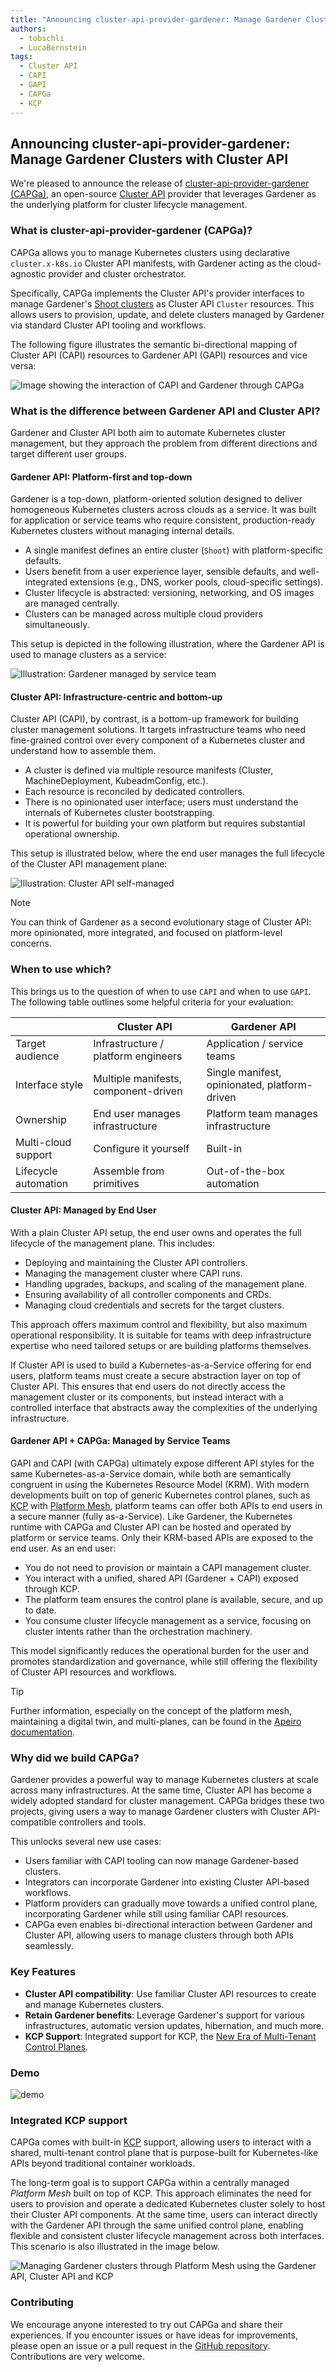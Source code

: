 ```yaml
---
title: "Announcing cluster-api-provider-gardener: Manage Gardener Clusters with Cluster API"
authors:
  - tobschli
  - LucaBernstein
tags:
  - Cluster API
  - CAPI
  - GAPI
  - CAPGa
  - KCP
---
```


## Announcing cluster-api-provider-gardener: Manage Gardener Clusters with Cluster API

We're pleased to announce the release of [cluster-api-provider-gardener (CAPGa)](https://github.com/gardener/cluster-api-provider-gardener/), an open-source [Cluster API](https://cluster-api.sigs.k8s.io/) provider that leverages Gardener as the underlying platform for cluster lifecycle management.

<!-- truncate -->

### What is cluster-api-provider-gardener (CAPGa)?

CAPGa allows you to manage Kubernetes clusters using declarative `cluster.x-k8s.io` Cluster API manifests, with Gardener acting as the cloud-agnostic provider and cluster orchestrator.

Specifically, CAPGa implements the Cluster API's provider interfaces to manage Gardener's [Shoot clusters](https://gardener.cloud/about/) as Cluster API `Cluster` resources. This allows users to provision, update, and delete clusters managed by Gardener via standard Cluster API tooling and workflows.

The following figure illustrates the semantic bi-directional mapping of Cluster API (CAPI) resources to Gardener API (GAPI) resources and vice versa:

![Image showing the interaction of CAPI and Gardener through CAPGa](./static/capi-interaction-gardener-capga.svg)

### What is the difference between Gardener API and Cluster API?

Gardener and Cluster API both aim to automate Kubernetes cluster management, but they approach the problem from different directions and target different user groups.

#### Gardener API: Platform-first and top-down

Gardener is a top-down, platform-oriented solution designed to deliver homogeneous Kubernetes clusters across clouds as a service. It was built for application or service teams who require consistent, production-ready Kubernetes clusters without managing internal details.
- A single manifest defines an entire cluster (`Shoot`) with platform-specific defaults.
- Users benefit from a user experience layer, sensible defaults, and well-integrated extensions (e.g., DNS, worker pools, cloud-specific settings).
- Cluster lifecycle is abstracted: versioning, networking, and OS images are managed centrally.
- Clusters can be managed across multiple cloud providers simultaneously.

This setup is depicted in the following illustration, where the Gardener API is used to manage clusters as a service:

![Illustration: Gardener managed by service team](./static/gardener-managed.drawio.svg)

#### Cluster API: Infrastructure-centric and bottom-up

Cluster API (CAPI), by contrast, is a bottom-up framework for building cluster management solutions. It targets infrastructure teams who need fine-grained control over every component of a Kubernetes cluster and understand how to assemble them.
- A cluster is defined via multiple resource manifests (Cluster, MachineDeployment, KubeadmConfig, etc.).
- Each resource is reconciled by dedicated controllers.
- There is no opinionated user interface; users must understand the internals of Kubernetes cluster bootstrapping.
- It is powerful for building your own platform but requires substantial operational ownership.

This setup is illustrated below, where the end user manages the full lifecycle of the Cluster API management plane:

![Illustration: Cluster API self-managed](./static/user-managed-capi.drawio.svg)

> [!NOTE]  
> You can think of Gardener as a second evolutionary stage of Cluster API: more opinionated, more integrated, and focused on platform-level concerns.

### When to use which?

This brings us to the question of when to use `CAPI` and when to use `GAPI`.
The following table outlines some helpful criteria for your evaluation:

|                      | Cluster API                          | Gardener API                                  |
|----------------------|--------------------------------------|-----------------------------------------------|
| Target audience      | Infrastructure / platform engineers  | Application / service teams                   |
| Interface style      | Multiple manifests, component-driven | Single manifest, opinionated, platform-driven |
| Ownership            | End user manages infrastructure      | Platform team manages infrastructure          |
| Multi-cloud support  | Configure it yourself                | Built-in                                      |
| Lifecycle automation | Assemble from primitives             | Out-of-the-box automation                     |

#### Cluster API: Managed by End User

With a plain Cluster API setup, the end user owns and operates the full lifecycle of the management plane. This includes:
- Deploying and maintaining the Cluster API controllers.
- Managing the management cluster where CAPI runs.
- Handling upgrades, backups, and scaling of the management plane.
- Ensuring availability of all controller components and CRDs.
- Managing cloud credentials and secrets for the target clusters.

This approach offers maximum control and flexibility, but also maximum operational responsibility. It is suitable for teams with deep infrastructure expertise who need tailored setups or are building platforms themselves.

If Cluster API is used to build a Kubernetes-as-a-Service offering for end users, platform teams must create a secure abstraction layer on top of Cluster API. This ensures that end users do not directly access the management cluster or its components, but instead interact with a controlled interface that abstracts away the complexities of the underlying infrastructure.

#### Gardener API + CAPGa: Managed by Service Teams

GAPI and CAPI (with CAPGa) ultimately expose different API styles for the same Kubernetes-as-a-Service domain, while both are semantically congruent in using the Kubernetes Resource Model (KRM).
With modern developments built on top of generic Kubernetes control planes, such as [KCP](https://www.kcp.io/) with [Platform Mesh](https://pages.github.tools.sap/ApeiroRA/apeirora-docu/next/best-practices/platform-mesh), platform teams can offer both APIs to end users in a secure manner (fully as-a-Service).
Like Gardener, the Kubernetes runtime with CAPGa and Cluster API can be hosted and operated by platform or service teams.
Only their KRM-based APIs are exposed to the end user.
As an end user:
- You do not need to provision or maintain a CAPI management cluster.
- You interact with a unified, shared API (Gardener + CAPI) exposed through KCP.
- The platform team ensures the control plane is available, secure, and up to date.
- You consume cluster lifecycle management as a service, focusing on cluster intents rather than the orchestration machinery.

This model significantly reduces the operational burden for the user and promotes standardization and governance, while still offering the flexibility of Cluster API resources and workflows.

> [!TIP]  
> Further information, especially on the concept of the platform mesh, maintaining a digital twin, and multi-planes, can be found in the [Apeiro documentation](https://documentation.apeirora.eu/best-practices/control-planes/crt).

### Why did we build CAPGa?

Gardener provides a powerful way to manage Kubernetes clusters at scale across many infrastructures. At the same time, Cluster API has become a widely adopted standard for cluster management. CAPGa bridges these two projects, giving users a way to manage Gardener clusters with Cluster API-compatible controllers and tools.

This unlocks several new use cases:
- Users familiar with CAPI tooling can now manage Gardener-based clusters.
- Integrators can incorporate Gardener into existing Cluster API-based workflows.
- Platform providers can gradually move towards a unified control plane, incorporating Gardener while still using familiar CAPI resources.
- CAPGa even enables bi-directional interaction between Gardener and Cluster API, allowing users to manage clusters through both APIs seamlessly.

### Key Features

- **Cluster API compatibility**: Use familiar Cluster API resources to create and manage Kubernetes clusters.
- **Retain Gardener benefits**: Leverage Gardener's support for various infrastructures, automatic version updates, hibernation, and much more.
- **KCP Support**: Integrated support for KCP, the [New Era of Multi-Tenant Control Planes](https://documentation.apeirora.eu/blog/2025/03/25/kcp-multi-tenant-control-planes).

### Demo

![demo](./static/demo.gif)

### Integrated KCP support

CAPGa comes with built-in [KCP](https://www.kcp.io/) support, allowing users to interact with a shared, multi-tenant control plane that is purpose-built for Kubernetes-like APIs beyond traditional container workloads.

The long-term goal is to support CAPGa within a centrally managed _Platform Mesh_ built on top of KCP. This approach eliminates the need for users to provision and operate a dedicated Kubernetes cluster solely to host their Cluster API components. At the same time, users can interact directly with the Gardener API through the same unified control plane, enabling flexible and consistent cluster lifecycle management across both interfaces. This scenario is also illustrated in the image below.

![Managing Gardener clusters through Platform Mesh using the Gardener API, Cluster API and KCP](./static/platform-mesh.drawio.svg)

### Contributing

We encourage anyone interested to try out CAPGa and share their experiences. If you encounter issues or have ideas for improvements, please open an issue or a pull request in the [GitHub repository](https://github.com/gardener/cluster-api-provider-gardener). Contributions are very welcome.
